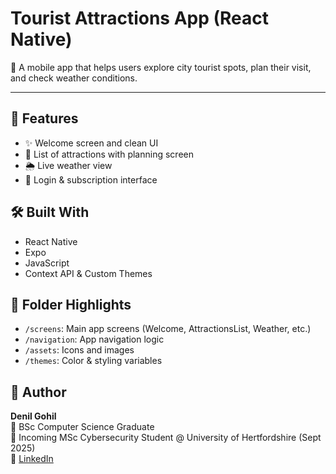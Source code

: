 # Tourist Attractions App (React Native)

📱 A mobile app that helps users explore city tourist spots, plan their visit, and check weather conditions.

---

## 🧠 Features
- ✨ Welcome screen and clean UI
- 📍 List of attractions with planning screen
- 🌦 Live weather view
- 🔐 Login & subscription interface

## 🛠 Built With
- React Native
- Expo
- JavaScript
- Context API & Custom Themes

## 📂 Folder Highlights
- `/screens`: Main app screens (Welcome, AttractionsList, Weather, etc.)
- `/navigation`: App navigation logic
- `/assets`: Icons and images
- `/themes`: Color & styling variables

## 👤 Author
**Denil Gohil**  
📍 BSc Computer Science Graduate  
🎯 Incoming MSc Cybersecurity Student @ University of Hertfordshire (Sept 2025)  
🔗 [LinkedIn](www.linkedin.com/in/denil-gohil-6b3b9a264)

